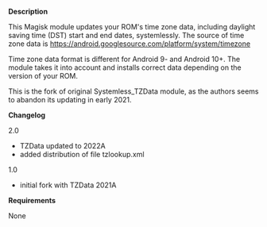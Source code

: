 **Description**

This Magisk module updates your ROM's time zone data, including daylight saving time (DST) start and end dates, systemlessly. The source of time zone data is https://android.googlesource.com/platform/system/timezone

Time zone data format is different for Android 9- and Android 10+. The module takes it into account and installs correct data depending on the version of your ROM.

This is the fork of original Systemless_TZData module, as the authors seems to abandon its updating in early 2021.

 
**Changelog**

2.0
- TZData updated to 2022A
- added distribution of file tzlookup.xml

1.0
- initial fork with TZData 2021A

 
**Requirements**

None
